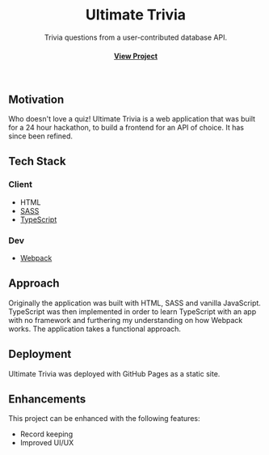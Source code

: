 <div align="center">

  <h1>Ultimate Trivia</h1>
  
  <p>
    Trivia questions from a user-contributed database API.
  </p>


<h4>
    <a href="https://excelsior2021.github.io/ultimate-trivia">View Project</a>
</div>

<br />

<!-- About the Project -->

## Motivation

Who doesn't love a quiz! Ultimate Trivia is a web application that was built for a 24 hour hackathon, to build a frontend for an API of choice. It has since been refined.

<!-- TechStack -->

## Tech Stack

### Client

- HTML
- [SASS](https://sass-lang.com)
- [TypeScript](https://www.typescriptlang.org)

### Dev

- [Webpack](https://webpack.js.org)

## Approach

Originally the application was built with HTML, SASS and vanilla JavaScript. TypeScript was then implemented in order to learn TypeScript with an app with no framework and furthering my understanding on how Webpack works. The application takes a functional approach.

## Deployment

Ultimate Trivia was deployed with GitHub Pages as a static site.

## Enhancements

This project can be enhanced with the following features:

- Record keeping
- Improved UI/UX
